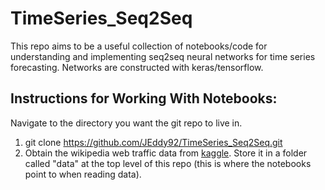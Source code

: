 # TimeSeries_Seq2Seq
This repo aims to be a useful collection of notebooks/code for understanding and implementing seq2seq neural networks for time series forecasting. Networks are constructed with keras/tensorflow. 

## Instructions for Working With Notebooks:

Navigate to the directory you want the git repo to live in.

1. git clone https://github.com/JEddy92/TimeSeries_Seq2Seq.git
2. Obtain the wikipedia web traffic data from [kaggle](https://www.kaggle.com/c/web-traffic-time-series-forecasting/data).
   Store it in a folder called "data" at the top level of this repo (this is where the notebooks point to when reading data).  
